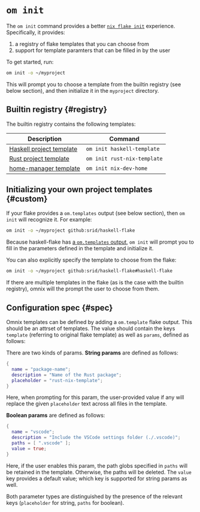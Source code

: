 # `om init`

The `om init` command provides a better [`nix flake init`](https://nix.dev/manual/nix/2.18/command-ref/new-cli/nix3-flake-init) experience. Specifically, it provides:

1. a registry of flake templates that you can choose from
2. support for template paramters that can be filled in by the user

To get started, run:

```sh
om init -o ~/myproject
```

This will prompt you to choose a template from the builtin registry (see below section), and then initialize it in the `myproject` directory.

## Builtin registry {#registry}

The builtin registry contains the following templates:

| Description | Command |
|-------------|---------|
| [Haskell project template](https://github.com/srid/haskell-template) | `om init haskell-template` |
| [Rust project template](https://github.com/srid/rust-nix-template) | `om init rust-nix-template` |
| [home-manager template](https://github.com/juspay/nix-dev-home) | `om init nix-dev-home` |

## Initializing your own project templates {#custom}

If your flake provides a `om.templates` output (see below section), then `om init` will recognize it. For example:

```sh
om init -o ~/myproject github:srid/haskell-flake
```

Because haskell-flake has [a `om.templates` output](https://github.com/srid/haskell-flake/blob/31d7f050935f5a543212b7624d245f918ab14275/flake.nix#L16-L26), `om init` will prompt you to fill in the parameters defined in the template and initialize it.

You can also explicitly specify the template to choose from the flake:

```sh
om init -o ~/myproject github:srid/haskell-flake#haskell-flake
```

If there are multiple templates in the flake (as is the case with the builtin registry), omnix will the prompt the user to choose from them.

## Configuration spec {#spec}

Omnix templates can be defined by adding a `om.template` flake output. This should be an attrset of templates. The value should contain the keys `template` (referring to original flake template) as well as `params`, defined as follows:

There are two kinds of params. **String params** are defined as follows:

```nix
{
  name = "package-name";
  description = "Name of the Rust package";
  placeholder = "rust-nix-template";
}
```

Here, when prompting for this param, the user-provided value if any will replace the given `placeholder` text across all files in the template.

**Boolean params** are defined as follows:

```nix
{
  name = "vscode";
  description = "Include the VSCode settings folder (./.vscode)";
  paths = [ ".vscode" ];
  value = true;
}
```

Here, if the user enables this param, the path globs specified in `paths` will be retained in the template. Otherwise, the paths will be deleted. The `value` key provides a default value; which key is supported for string params as well.

Both parameter types are distinguished by the presence of the relevant keys (`placeholder` for string, `paths` for boolean).
